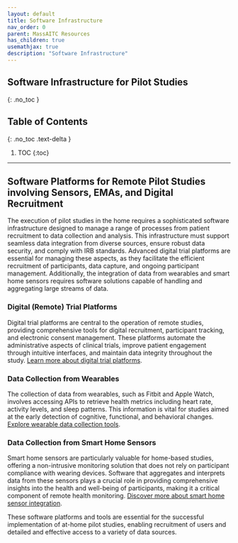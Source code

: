 ```yaml
---
layout: default
title: Software Infrastructure
nav_order: 0
parent: MassAITC Resources
has_children: true
usemathjax: true
description: "Software Infrastructure"
---
```

## Software Infrastructure for Pilot Studies
{: .no_toc }

## Table of Contents
{: .no_toc .text-delta }

1. TOC
{:toc}
---

## Software Platforms for Remote Pilot Studies involving Sensors, EMAs, and Digital Recruitment

The execution of pilot studies in the home requires a sophisticated software infrastructure designed to manage a range of processes from patient recruitment to data collection and analysis. This infrastructure must support seamless data integration from diverse sources, ensure robust data security, and comply with IRB standards. Advanced digital trial platforms are essential for managing these aspects, as they facilitate the efficient recruitment of participants, data capture, and ongoing participant management. Additionally, the integration of data from wearables and smart home sensors requires software solutions capable of handling and aggregating large streams of data.

### Digital (Remote) Trial Platforms
Digital trial platforms are central to the operation of remote studies, providing comprehensive tools for digital recruitment, participant tracking, and electronic consent management. These platforms automate the administrative aspects of clinical trials, improve patient engagement through intuitive interfaces, and maintain data integrity throughout the study. [Learn more about digital trial platforms](digital-trials.html).

### Data Collection from Wearables
The collection of data from wearables, such as Fitbit and Apple Watch, involves accessing APIs to retrieve health metrics including heart rate, activity levels, and sleep patterns. This information is vital for studies aimed at the early detection of cognitive, functional, and behavioral changes. [Explore wearable data collection tools](wearables.html).

### Data Collection from Smart Home Sensors
Smart home sensors are particularly valuable for home-based studies, offering a non-intrusive monitoring solution that does not rely on participant compliance with wearing devices. Software that aggregates and interprets data from these sensors plays a crucial role in providing comprehensive insights into the health and well-being of participants, making it a critical component of remote health monitoring. [Discover more about smart home sensor integration](smart-home.html).

These software platforms and tools are essential for the successful implementation of at-home pilot studies, enabling recruitment of users and detailed and effective access to a variety of data sources. 
